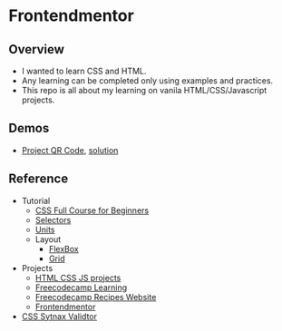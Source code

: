 # Frontendmentor

## Overview
- I wanted to learn CSS and HTML. 
- Any learning can be completed only using examples and practices.
- This repo is all about my learning on vanila HTML/CSS/Javascript projects.

## Demos
- [Project QR Code](https://www.frontendmentor.io/challenges/qr-code-component-iux_sIO_H), [solution](https://rahulkirangaddam.is-a.dev/frontendmentor/qrcode/solution/index.html)

## Reference
- Tutorial
    - [CSS Full Course for Beginners](https://www.youtube.com/watch?v=n4R2E7O-Ngo)
    - [Selectors](https://www.youtube.com/watch?v=l1mER1bV0N0)
    - [Units](https://www.youtube.com/watch?v=_ybQREu-NU0)
    - Layout
      - [FlexBox](https://www.youtube.comwatch?v=3YW65K6LcIA&t=738s)
      - [Grid](https://www.youtube.com/watch?v=0xMQfnTU6oo&t=3s)
- Projects
  - [HTML CSS JS projects](https://www.youtube.com/watch?v=EWv2jnhZErc)
  - [Freecodecamp Learning](https://www.youtube.com/watch?v=SR5GxoFhIAU)
  - [Freecodecamp Recipes Website](https://www.youtube.com/watch?v=-8LTPIJBGwQ)
  - [Frontendmentor](https://www.frontendmentor.io/)
- [CSS Sytnax Validtor](https://jigsaw.w3.org/css-validator/)